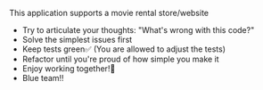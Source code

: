 This application supports a movie rental store/website

- Try to articulate your thoughts: "What's wrong with this code?"
- Solve the simplest issues first
- Keep tests green✅ (You are allowed to adjust the tests)
- Refactor until you're proud of how simple you make it
- Enjoy working together!🎉
- Blue team!!